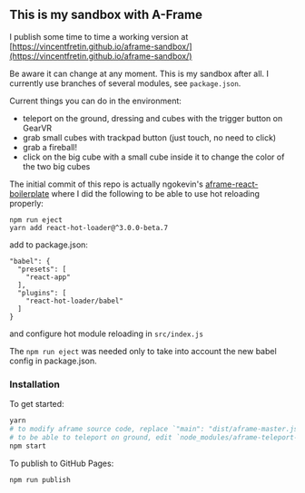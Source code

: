 ## This is my sandbox with A-Frame

I publish some time to time a working version at
[https://vincentfretin.github.io/aframe-sandbox/](https://vincentfretin.github.io/aframe-sandbox/)

Be aware it can change at any moment. This is my sandbox after all.
I currently use branches of several modules, see `package.json`.

Current things you can do in the environment:

- teleport on the ground, dressing and cubes with the trigger button on GearVR
- grab small cubes with trackpad button (just touch, no need to click)
- grab a fireball!
- click on the big cube with a small cube inside it to change the color of the two big cubes

The initial commit of this repo is actually
ngokevin's [aframe-react-boilerplate](https://github.com/ngokevin/aframe-react-boilerplate)
where I did the following to be able to use hot reloading properly:

    npm run eject
    yarn add react-hot-loader@^3.0.0-beta.7

add to package.json:

    "babel": {
      "presets": [
        "react-app"
      ],
      "plugins": [
        "react-hot-loader/babel"
      ]
    }

and configure hot module reloading in `src/index.js`

The `npm run eject` was needed only to take into account the new babel config
in package.json.

### Installation

To get started:

```bash
yarn
# to modify aframe source code, replace `"main": "dist/aframe-master.js"` by `"main": "src/index.js"` in `node_modules/aframe/package.json`
# to be able to teleport on ground, edit `node_modules/aframe-teleport-controls/index.js` and `return true` in `isValidNormalsAngle`
npm start
```

To publish to GitHub Pages:

```bash
npm run publish
```
